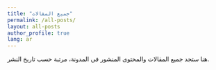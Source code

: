 ```yaml
---
title: "جميع المقالات"
permalink: /all-posts/
layout: all-posts
author_profile: true
lang: ar
---
```


هنا ستجد جميع المقالات والمحتوى المنشور في المدونة، مرتبة حسب تاريخ النشر.